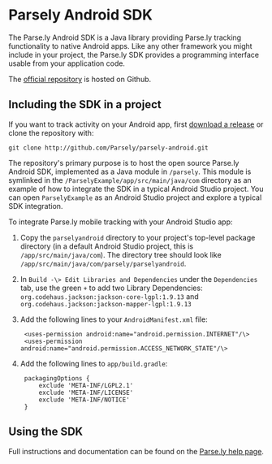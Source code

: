 # Parsely Android SDK

The Parse.ly Android SDK is a Java library providing Parse.ly
tracking functionality to native Android apps. Like any other framework you might
include in your project, the Parse.ly SDK provides a programming
interface usable from your application code.

The [official repository](https://github.com/Parsely/parsely-android) is hosted on Github.

## Including the SDK in a project

If you want to track activity on your Android app, first
[download a release](https://github.com/Parsely/parsely-android/releases) or clone the
repository with:

    git clone http://github.com/Parsely/parsely-android.git

The repository's primary purpose is to host the open source Parse.ly Android SDK,
implemented as a Java module in `/parsely`. This module is symlinked in
the `/ParselyExample/app/src/main/java/com` directory as an example of
how to integrate the SDK in a typical Android Studio project. You can open
`ParselyExample` as an Android Studio project and explore a typical SDK integration.

To integrate Parse.ly mobile tracking with your Android Studio app:

1. Copy the `parselyandroid` directory to your project's top-level package directory
    (in a default Android Studio project, this is
   `/app/src/main/java/com`). The directory tree should look like
   `/app/src/main/java/com/parsely/parselyandroid`.
2. In `Build -\> Edit Libraries and Dependencies` under the `Dependencies` tab,
   use the green `+` to add two Library Dependencies:
   `org.codehaus.jackson:jackson-core-lgpl:1.9.13` and
   `org.codehaus.jackson:jackson-mapper-lgpl:1.9.13`
3. Add the following lines to your `AndroidManifest.xml` file:

        <uses-permission android:name="android.permission.INTERNET"/\>
        <uses-permission android:name="android.permission.ACCESS_NETWORK_STATE"/\>

4. Add the following lines to `app/build.gradle`:

        packagingOptions {
            exclude 'META-INF/LGPL2.1'
            exclude 'META-INF/LICENSE'
            exclude 'META-INF/NOTICE'
        }


## Using the SDK

Full instructions and documentation can be found on
the [Parse.ly help page](https://www.parse.ly/help/integration/android-sdk/).
